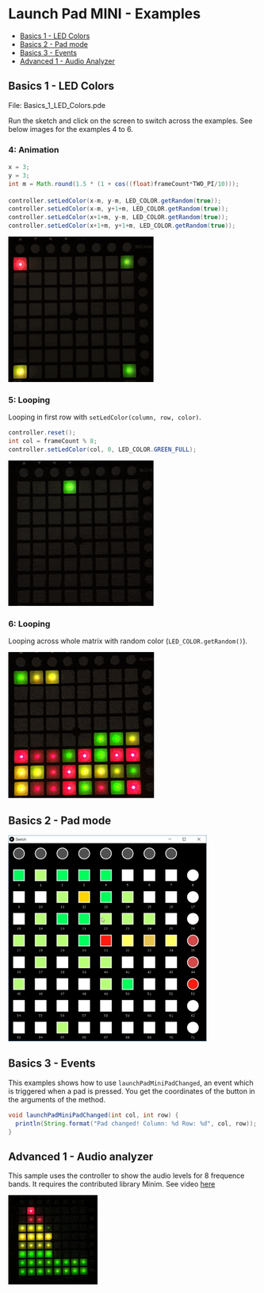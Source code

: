 # Launch Pad MINI - Examples

* [Basics 1 - LED Colors](#basics-1---LED-colors)
* [Basics 2 - Pad mode](#basics-2---pad-mode)
* [Basics 3 - Events](#basics-3---events)
* [Advanced 1 - Audio Analyzer](#advanced-1--audio-analyzer)

## Basics 1 - LED Colors

File:  Basics_1_LED_Colors.pde

Run the sketch and click on the screen to switch across the examples. See below images for the examples 4 to 6.

### 4: Animation

``` Java
x = 3;
y = 3;
int m = Math.round(1.5 * (1 + cos((float)frameCount*TWO_PI/10)));

controller.setLedColor(x-m, y-m, LED_COLOR.getRandom(true));
controller.setLedColor(x-m, y+1+m, LED_COLOR.getRandom(true));
controller.setLedColor(x+1+m, y-m, LED_COLOR.getRandom(true));
controller.setLedColor(x+1+m, y+1+m, LED_COLOR.getRandom(true));
```

![Example 4](../.github/assets/LaunchpadMin_Example_4.gif)



### 5: Looping

 Looping in first row with `setLedColor(column, row, color)`.

```Java
controller.reset();
int col = frameCount % 8;
controller.setLedColor(col, 0, LED_COLOR.GREEN_FULL); 
```
![Example 5](../.github/assets/LaunchpadMin_Example_5.gif)

### 6: Looping

Looping across whole matrix with random color (`LED_COLOR.getRandom()`).

![Example 6](../.github/assets/LaunchpadMin_Example_6.gif)

## Basics 2 - Pad mode

![Example 2](../.github/assets/example-padmode-loop.jpg)

## Basics 3 - Events

This examples shows how to use `launchPadMiniPadChanged`, an event 
which is triggered when a pad is pressed. You get the coordinates 
of the button in the arguments of the method.

```java
void launchPadMiniPadChanged(int col, int row) {
  println(String.format("Pad changed! Column: %d Row: %d", col, row));
}
```


## Advanced 1 - Audio analyzer
This sample uses the controller to show the audio levels for 8 frequence bands. It requires the contributed library Minim.
See video [here](https://www.reddit.com/r/processing/comments/9rdeby/some_tests_with_launchpad_mini_for_processing_got/)  

![Advanced, Example 1](../.github/assets/LaunchpadMin_Advanced_Example_1.gif)

